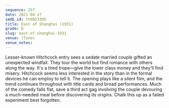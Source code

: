 ```yaml
---
sequence: 257
date: 2021-04-27
imdb_id: tt0023395
title: East of Shanghai (1931)
grade: D
slug: east-of-shanghai-1931
venue: iTunes
venue_notes:
---
```


Lesser-known Hitchcock entry sees a sedate married couple gifted an unexpected windfall. They tour the world but find romance with others along the way. It's a tired trope—give the lower class money and they'll find misery. Hitchcock seems less interested in the story than in the formal devices he can employ to tell it. The opening plays like a silent film, and the trend continues throughout with title cards and broad performances. Much of the comedy falls flat, save a third act gag involving the couple devouring a much-needed meal before discovering its origins. Chalk this up as a failed experiment best forgotten.
